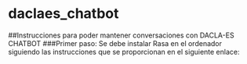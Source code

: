 # daclaes_chatbot
##Instrucciones para poder mantener conversaciones con DACLA-ES CHATBOT
###Primer paso: 
Se debe instalar Rasa en el ordenador siguiendo las instrucciones que se proporcionan en el siguiente enlace: 
